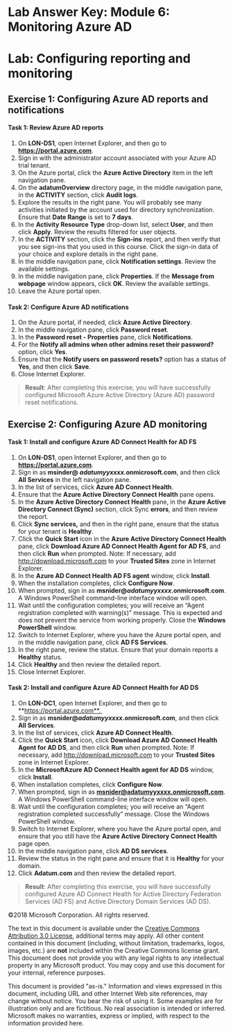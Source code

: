 ﻿# Lab Answer Key:  Module 6: Monitoring Azure AD
# Lab: Configuring reporting and monitoring
  
## Exercise 1: Configuring Azure AD reports and notifications
  
#### Task 1: Review Azure AD reports
  
1.   On  **LON-DS1**, open Internet Explorer, and then go to  **https://portal.azure.com**.
2.   Sign in with the administrator account associated with your Azure AD trial tenant.
3.   On the Azure portal, click the  **Azure Active Directory** item in the left navigation pane.
4.   On the  **adatumOverview** directory page, in the middle navigation pane, in the **ACTIVITY** section, click **Audit logs**.
5.   Explore the results in the right pane. You will probably see many activities initiated by the account used for directory synchronization. Ensure that  **Date Range** is set to **7 days**.
6.   In the  **Activity Resource Type** drop-down list, select **User**, and then click  **Apply**. Review the results filtered for user objects.
7.   In the  **ACTIVITY** section, click the **Sign-ins** report, and then verify that you see sign-ins that you used in this course. Click the sign-in data of your choice and explore details in the right pane.
8.   In the middle navigation pane, click  **Notification settings**. Review the available settings. 
9.   In the middle navigation pane, click  **Properties**. If the  **Message from webpage** window appears, click **OK**. Review the available settings.
10.   Leave the Azure portal open.


#### Task 2: Configure Azure AD notifications
  
1.   On the Azure portal, if needed, click  **Azure Active Directory**.
2.   In the middle navigation pane, click  **Password reset**.
3.   In the  **Password reset - Properties** pane, click **Notifications**.
4.   For the  **Notify all admins when other admins reset their password?** option, click **Yes**.
5.   Ensure that the  **Notify users on password resets?** option has a status of **Yes**, and then click  **Save**.
6.   Close Internet Explorer.

>  **Result**: After completing this exercise, you will have successfully configured Microsoft Azure Active Directory (Azure AD) password reset notifications.


## Exercise 2: Configuring Azure AD monitoring
  
#### Task 1: Install and configure Azure AD Connect Health for AD FS
  
1.   On  **LON-DS1**, open Internet Explorer, and then go to  **https://portal.azure.com**.
2.   Sign in as  **msinder@ _adatumyyxxxx_.onmicrosoft.com**, and then click  **All Services** in the left navigation pane.
3.   In the list of services, click  **Azure AD Connect Health**.
4.   Ensure that the  **Azure Active Directory Connect Health** pane opens.
5.   In the  **Azure Active Directory Connect Health** pane, in the **Azure Active Directory Connect (Sync)** section, click Sync **errors**, and then review the report.
6.   Click  **Sync services,** and then in the right pane, ensure that the status for your tenant is **Healthy**.
7.   Click the  **Quick Start** icon in the **Azure Active Directory Connect Health** pane, click **Download Azure AD Connect Health Agent for AD FS**, and then click  **Run** when prompted. Note: If necessary, add http://download.microsoft.com to your **Trusted Sites** zone in Internet Explorer.
8.   In the  **Azure AD Connect Health AD FS agent** window, click **Install**.
9.   When the installation completes, click  **Configure Now**.
10.   When prompted, sign in as  **msnider@_adatumyyxxxx_.onmicrosoft.com**. A Windows PowerShell command-line interface window will open.
11.   Wait until the configuration completes; you will receive an “Agent registration completed with warning(s)” message. This is expected and does not prevent the service from working properly. Close the  **Windows PowerShell** window.
12.   Switch to Internet Explorer, where you have the Azure portal open, and in the middle navigation pane, click  **AD FS Services**. 
13.   In the right pane, review the status. Ensure that your domain reports a  **Healthy** status.
14.   Click  **Healthy** and then review the detailed report.
15.   Close Internet Explorer. 


#### Task 2: Install and configure Azure AD Connect Health for AD DS
  
1.   On  **LON-DC1**, open Internet Explorer, and then go to  **https://portal.azure.com**. 
2.   Sign in as  **msnider@_adatumyyxxxx_.onmicrosoft.com**, and then click  **All Services**.
3.   In the list of services, click  **Azure AD Connect Health**.
4.   Click the  **Quick Start** icon, click **Download Azure AD Connect Health Agent for AD DS**, and then click  **Run** when prompted. Note: If necessary, add http://download.microsoft.com to your **Trusted Sites** zone in Internet Explorer.
5.   In the  **MicrosoftAzure AD Connect Health agent for AD DS** window, click **Install**.
6.   When installation completes, click  **Configure Now**.
7.   When prompted, sign in as  **msnider@adatumyyxxxx.onmicrosoft.com**. A Windows PowerShell command-line interface window will open.
8.   Wait until the configuration completes; you will receive an “Agent registration completed successfully” message. Close the Windows PowerShell window.
9.   Switch to Internet Explorer, where you have the Azure portal open, and ensure that you still have the  **Azure Active Directory Connect Health** page open.
10.   In the middle navigation pane, click  **AD DS services**.
11.   Review the status in the right pane and ensure that it is  **Healthy** for your domain.
12.   Click  **Adatum.com** and then review the detailed report.

>  **Result**: After completing this exercise, you will have successfully configured Azure AD Connect Health for Active Directory Federation Services (AD FS) and Active Directory Domain Services (AD DS).


©2018 Microsoft Corporation. All rights reserved.

The text in this document is available under the [Creative Commons Attribution 3.0 License](https://creativecommons.org/licenses/by/3.0/legalcode "Creative Commons Attribution 3.0 License"), additional terms may apply.  All other content contained in this document (including, without limitation, trademarks, logos, images, etc.) are **not** included within the Creative Commons license grant.  This document does not provide you with any legal rights to any intellectual property in any Microsoft product. You may copy and use this document for your internal, reference purposes.

This document is provided "as-is." Information and views expressed in this document, including URL and other Internet Web site references, may change without notice. You bear the risk of using it. Some examples are for illustration only and are fictitious. No real association is intended or inferred. Microsoft makes no warranties, express or implied, with respect to the information provided here.

  